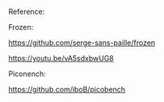 Reference: 

Frozen: 

https://github.com/serge-sans-paille/frozen 

https://youtu.be/vA5sdxbwUG8 

Piconench: 

https://github.com/iboB/picobench 
